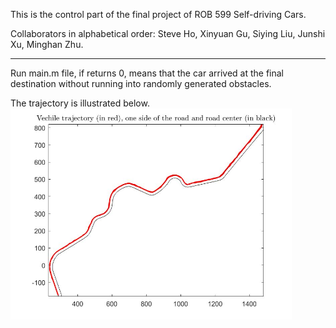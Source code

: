 This is the control part of the final project of ROB 599 Self-driving Cars.

Collaborators in alphabetical order: Steve Ho, Xinyuan Gu, Siying Liu, Junshi Xu, Minghan Zhu.

------

Run main.m file, if returns 0, means that the car arrived at the final destination without running into randomly generated obstacles.

The trajectory is illustrated below.
<img src="trajectory.jpg" width="450px"/>